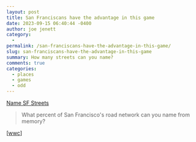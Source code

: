 ```yaml
---
layout: post
title: San Franciscans have the advantage in this game
date: 2023-09-15 06:40:44 -0400
author: joe jenett
category:
  - 
permalink: /san-franciscans-have-the-advantage-in-this-game/
slug: san-franciscans-have-the-advantage-in-this-game
summary: How many streets can you name?
comments: true
categories:
  - places
  - games
  - odd
---
```

<a title="Name SF Streets" href="https://carvin.github.io/sf-street-names/">Name SF Streets</a>
<blockquote><p>What percent of San Francisco's road network can you name from memory?</p></blockquote>
[<a href="https://pinboard.in/u:wwc">wwc</a>]

<a href="https://brid.gy/publish/mastodon"></a>